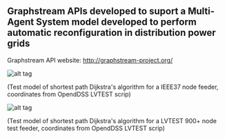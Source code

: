 ## Graphstream APIs developed to suport a Multi-Agent System model developed to perform automatic reconfiguration in distribution power grids

Graphstream API website: http://graphstream-project.org/

![alt tag](http://i.imgur.com/zlU4gR2.gif)

(Test model of shortest path Dijkstra's algorithm for a IEEE37 node feeder, coordinates from OpendDSS LVTEST scrip)

![alt tag](http://i.imgur.com/Iv9guJv.gif)

(Test model of shortest path Dijkstra's algorithm for a LVTEST 900+ node test feeder, coordinates from OpendDSS LVTEST scrip)
